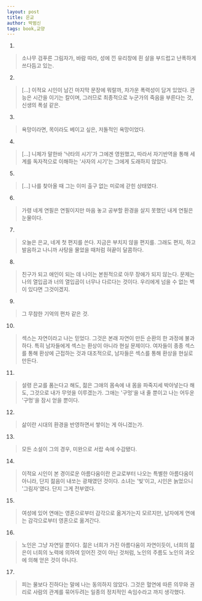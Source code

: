 ```yaml
---
layout: post
title: 은교
author: 박범신
tags: book,교양
---
```


1. 
> 소나무 검푸른 그림자가, 바람 따라, 성에 낀 유리창에 흰 살을 부드럽고 난폭하게 쓰다듬고 있는.
 
2. 
> [...] 이적요 시인이 남긴 마지막 문장에 뭐랄까, 차가운 폭력성이 담겨 있었다. 관능은 시간을 이기는 칼이며, 그러므로 최종적으로 누군가의 죽음을 부른다는 것, 신생의 폭설 같은.
 
3. 
> 욕망이라면, 목이라도 베이고 싶은, 저돌적인 욕망이었다.
 
4. 
> [...] 니체가 말한바 '낙타의 시기'가 그에겐 영원했고, 따라서 자기반역을 통해 세계를 독자적으로 이해하는 '사자의 시기'는 그에게 도래하지 않았다.
 
5. 
> [...] 나를 찾아올 때 그는 이미 출구 없는 미로에 갇힌 상태였다.
 
6. 
> 가령 네게 연필은 연필이지만 마음 놓고 공부할 환경을 살지 못했던 내게 연필은 눈물이다.
 
7. 
> 오늘은 은교, 네게 첫 편지를 쓴다. 지금은 부치지 않을 편지를. 그래도 편지, 하고 발음하고 나니까 사탕을 물었을 때처럼 혀끝이 달콤하다.
 
8. 
> 친구가 되고 애인이 되는 데 나이는 본원적으로 아무 장애가 되지 않는다. 문제는 나의 열입곱과 너의 열입곱이 너무나 다르다는 것이다. 우리에게 넘을 수 없는 벽이 있다면 그것이겠지.
 
9. 
> 그 무참한 기억의 편차 같은 것.
 
10. 
> 섹스는 자연이라고 나는 믿었다. 그것은 본래 자연이 만든 순환의 한 과정에 불과하다. 특히 남자들에게 섹스는 환상이 아니라 현실 문제이다. 여자들이 종종 섹스를 통해 환상에 근접하는 것과 대조적으로, 남자들은 섹스를 통해 환상을 현실로 만든다.
 
11. 
> 설령 은교를 품는다고 해도, 젊은 그애의 몸속에 내 몸을 파죽지세 박아넣는다 해도, 그것으로 내가 무엇을 이루겠는가. 그애는 '구멍'을 내 줄 뿐이고 나는 어두운 '구멍'을 잠시 얻을 뿐이다.
 
12. 
> 삶이란 시대의 환경을 반영하면서 쌓이는 게 아니겠는가.
 
13. 
> 모든 소설이 그의 경우, 미완으로 서랍 속에 수감됐다.
 
14. 
> 이적요 시인이 본 경이로운 아름다움이란 은교로부터 나오는 특별한 아름다움이 아니라, 단지 젊음이 내쏘는 광채였던 것이다. 소녀는 '빛'이고, 시인은 늙었으니 '그림자'였다. 단지 그게 전부였다.
 
15. 
> 여성에 있어 연애는 영혼으로부터 감각으로 옮겨가는지 모르지만, 남자에게 연애는 감각으로부터 영혼으로 옮겨간다.
 
16. 
> 노인은 그냥 자연일 뿐이다. 젊은 너희가 가진 아름다움이 자연이듯이, 너희의 젊은이 너희의 노력에 의하여 읻어진 것이 아닌 것처럼, 노인의 주름도 노인의 과오에 의해 얻은 것이 아니다.
 
17. 
> 피는 물보다 진하다는 말에 나는 동의하지 않았다. 그것은 혈연에 따른 의무와 권리로 사람의 관계를 묶어두려는 일종의 정치적인 속임수라고 까지 생각했다.